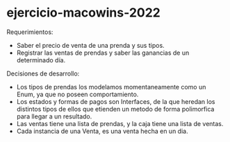 # ejercicio-macowins-2022

Requerimientos:
- Saber el precio de venta de una prenda y sus tipos.
- Registrar las ventas de prendas y saber las ganancias de un determinado día.

Decisiones de desarrollo:
- Los tipos de prendas los modelamos momentaneamente como un Enum, ya que no poseen comportamiento.
- Los estados y formas de pagos son Interfaces, de la que heredan los distintos tipos de ellos que etienden un metodo de forma polimorfica para llegar a un resultado.
- Las ventas tiene una lista de prendas, y la caja tiene una lista de ventas.
- Cada instancia de una Venta, es una venta hecha en un dia.
